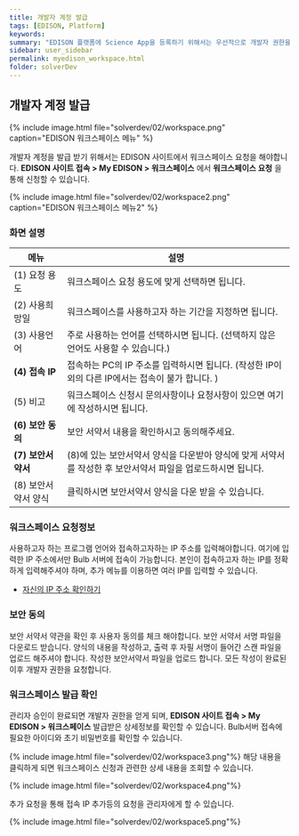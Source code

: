 ```yaml
---
title: 개발자 계정 발급
tags: [EDISON, Platform]
keywords:
summary: "EDISON 플랫폼에 Science App을 등록하기 위해서는 우선적으로 개발자 권한을 얻어야 합니다. 개발자 권한을 받은 아이디는 Science App을 등록 할 수 있으며, 앱 개발자를 위한 개발 서버인 Bulb 서버에 접근할 수 있는 계정을 제공해 드립니다. Science App 등록시 메타 정보를 입력해야 하며, 이는 웹 포털에서 할 수 있습니다."
sidebar: user_sidebar
permalink: myedison_workspace.html
folder: solverDev
---
```






## 개발자 계정 발급

{% include image.html file="solverdev/02/workspace.png" caption="EDISON 워크스페이스 메뉴" %}

개발자 계정을 발급 받기 위해서는 EDISON 사이트에서 워크스페이스 요청을 해야합니다. **EDISON 사이트 접속 > My EDISON > 워크스페이스** 에서 **워크스페이스 요청** 을 통해 신청할 수 있습니다.

{% include image.html file="solverdev/02/workspace2.png" caption="EDISON 워크스페이스 메뉴2" %}

### 화면 설명

| 메뉴 | 설명 |
| -- | -- |
| (1) 요청 용도 | 워크스페이스 요청 용도에 맞게 선택하면 됩니다. |
| (2) 사용희망일 | 워크스페이스를 사용하고자 하는 기간을 지정하면 됩니다. |
|  (3) 사용언어 |  주로 사용하는 언어를 선택하시면 됩니다. (선택하지 않은 언어도 사용할 수 있습니다.)|
| **(4) 접속 IP**  | 접속하는 PC의 IP 주소를 입력하시면 됩니다. (작성한 IP이외의 다른 IP에서는 접속이 불가 합니다. )|
|(5) 비고| 워크스페이스 신청시 문의사항이나 요청사항이 있으면 여기에 작성하시면 됩니다. |
|**(6) 보안 동의** | 보안 서약서 내용을 확인하시고 동의해주세요. |
|**(7) 보안서약서** |(8)에 있는 보안서약서 양식을 다운받아 양식에 맞게 서약서를 작성한 후 보안서약서 파일을 업로드하시면 됩니다.|
|(8) 보안서약서 양식|클릭하시면 보안서약서 양식을 다운 받을 수 있습니다. |

### 워크스페이스 요청정보
사용하고자 하는 프로그램 언어와 접속하고자하는 IP 주소를 입력해야합니다. 여기에 입력한 IP 주소에서만 Bulb 서버에 접속이 가능합니다. 본인이 접속하고자 하는 IP를 정확하게 입력해주셔야 하며, 추가 메뉴를 이용하면 여러 IP를 입력할 수 있습니다.

 - [자신의 IP 주소 확인하기](http://www.myipaddress.com/what-is-my-ip-address)

### 보안 동의

보안 서약서 약관을 확인 후 사용자 동의를 체크 해야합니다. 보안 서약서 서명 파일을 다운로드 받습니다. 양식의 내용을 작성하고, 출력 후 자필 서명이 들어간 스캔 파일을 업로드 해주셔야 합니다. 작성한 보안서약서 파일을 업로드 합니다. 모든 작성이 완료된 이후 개발자 권한을 요청합니다.


### 워크스페이스 발급 확인

관리자 승인이 완료되면 개발자 권한을 얻게 되며, **EDISON 사이트 접속 > My EDISON > 워크스페이스** 발급받은 상세정보를 확인할 수 있습니다. Bulb서버 접속에 필요한 아이디와 초기 비밀번호를 확인할 수 있습니다.

{% include image.html file="solverdev/02/workspace3.png"%}
해당 내용을 클릭하게 되면 워크스페이스 신청과 관련한 상세 내용을 조회할 수 있습니다.

{% include image.html file="solverdev/02/workspace4.png"%}

추가 요청을 통해 접속 IP 추가등의 요청을 관리자에게 할 수 있습니다.

{% include image.html file="solverdev/02/workspace5.png"%}
